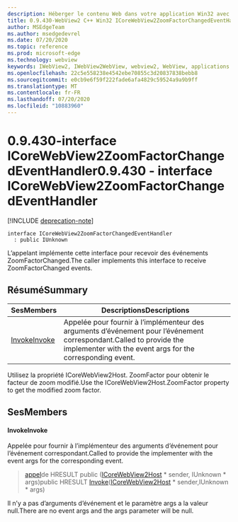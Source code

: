 ```yaml
---
description: Héberger le contenu Web dans votre application Win32 avec le contrôle Microsoft Edge WebView2
title: 0.9.430-WebView2 C++ Win32 ICoreWebView2ZoomFactorChangedEventHandler
author: MSEdgeTeam
ms.author: msedgedevrel
ms.date: 07/20/2020
ms.topic: reference
ms.prod: microsoft-edge
ms.technology: webview
keywords: IWebView2, IWebView2WebView, webview2, WebView, applications Win32, Win32, Edge, ICoreWebView2, ICoreWebView2Host, contrôle de navigateur, html Edge
ms.openlocfilehash: 22c5e558238e4542ebe70855c3d20837838bebb8
ms.sourcegitcommit: e0cb9e6f59f222fade6afa4829c59524a9a9b9ff
ms.translationtype: MT
ms.contentlocale: fr-FR
ms.lasthandoff: 07/20/2020
ms.locfileid: "10883960"
---
```

# <span data-ttu-id="41c1a-104">0.9.430-interface ICoreWebView2ZoomFactorChangedEventHandler</span><span class="sxs-lookup"><span data-stu-id="41c1a-104">0.9.430 - interface ICoreWebView2ZoomFactorChangedEventHandler</span></span> 

[!INCLUDE [deprecation-note](../../includes/deprecation-note.md)]

```
interface ICoreWebView2ZoomFactorChangedEventHandler
  : public IUnknown
```

<span data-ttu-id="41c1a-105">L’appelant implémente cette interface pour recevoir des événements ZoomFactorChanged.</span><span class="sxs-lookup"><span data-stu-id="41c1a-105">The caller implements this interface to receive ZoomFactorChanged events.</span></span>

## <span data-ttu-id="41c1a-106">Résumé</span><span class="sxs-lookup"><span data-stu-id="41c1a-106">Summary</span></span>

 <span data-ttu-id="41c1a-107">Ses</span><span class="sxs-lookup"><span data-stu-id="41c1a-107">Members</span></span>                        | <span data-ttu-id="41c1a-108">Descriptions</span><span class="sxs-lookup"><span data-stu-id="41c1a-108">Descriptions</span></span>
--------------------------------|---------------------------------------------
[<span data-ttu-id="41c1a-109">Invoke</span><span class="sxs-lookup"><span data-stu-id="41c1a-109">Invoke</span></span>](#invoke) | <span data-ttu-id="41c1a-110">Appelée pour fournir à l’implémenteur des arguments d’événement pour l’événement correspondant.</span><span class="sxs-lookup"><span data-stu-id="41c1a-110">Called to provide the implementer with the event args for the corresponding event.</span></span>

<span data-ttu-id="41c1a-111">Utilisez la propriété ICoreWebView2Host. ZoomFactor pour obtenir le facteur de zoom modifié.</span><span class="sxs-lookup"><span data-stu-id="41c1a-111">Use the ICoreWebView2Host.ZoomFactor property to get the modified zoom factor.</span></span>

## <span data-ttu-id="41c1a-112">Ses</span><span class="sxs-lookup"><span data-stu-id="41c1a-112">Members</span></span>

#### <span data-ttu-id="41c1a-113">Invoke</span><span class="sxs-lookup"><span data-stu-id="41c1a-113">Invoke</span></span> 

<span data-ttu-id="41c1a-114">Appelée pour fournir à l’implémenteur des arguments d’événement pour l’événement correspondant.</span><span class="sxs-lookup"><span data-stu-id="41c1a-114">Called to provide the implementer with the event args for the corresponding event.</span></span>

> <span data-ttu-id="41c1a-115">[appel](#invoke)de HRESULT public ([ICoreWebView2Host](ICoreWebView2Host.md) \* sender, IUnknown \* args)</span><span class="sxs-lookup"><span data-stu-id="41c1a-115">public HRESULT [Invoke](#invoke)([ICoreWebView2Host](ICoreWebView2Host.md) \* sender,IUnknown \* args)</span></span>

<span data-ttu-id="41c1a-116">Il n’y a pas d’arguments d’événement et le paramètre args a la valeur null.</span><span class="sxs-lookup"><span data-stu-id="41c1a-116">There are no event args and the args parameter will be null.</span></span>

